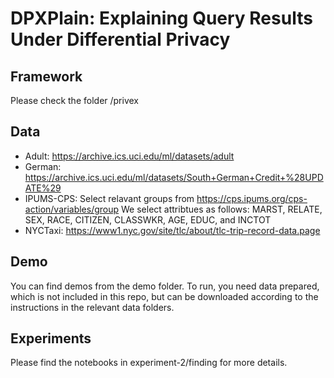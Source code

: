 # DPXPlain: Explaining Query Results Under Differential Privacy

## Framework

Please check the folder /privex

## Data

- Adult: https://archive.ics.uci.edu/ml/datasets/adult
- German: https://archive.ics.uci.edu/ml/datasets/South+German+Credit+%28UPDATE%29
- IPUMS-CPS: Select relavant groups from https://cps.ipums.org/cps-action/variables/group  We select attribtues as follows: 
MARST,
RELATE,
SEX,
RACE,
CITIZEN,
CLASSWKR,
AGE,
EDUC,
and INCTOT
- NYCTaxi: https://www1.nyc.gov/site/tlc/about/tlc-trip-record-data.page

## Demo

You can find demos from the demo folder. To run, you need data prepared, which is not included in this repo, but can be downloaded according to the instructions in the relevant data folders.

## Experiments

Please find the notebooks in experiment-2/finding for more details. 
